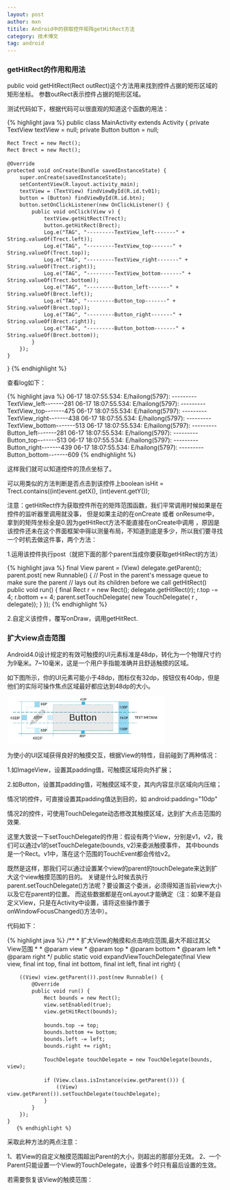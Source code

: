 ```yaml
---
layout: post
author: mxn
titile: Android中的获取控件矩阵getHitRect方法
category: 技术博文
tag: android
---
```


### getHitRect的作用和用法

public  void getHitRect(Rect outRect)这个方法用来找到控件占据的矩形区域的矩形坐标。
参数outRect表示控件占据的矩形区域。

测试代码如下，根据代码可以很直观的知道这个函数的用法：

  {% highlight java  %}
public class MainActivity extends Activity {
    private TextView textView = null;
    private Button button = null;

    Rect Trect = new Rect();
    Rect Brect = new Rect();

    @Override
    protected void onCreate(Bundle savedInstanceState) {
        super.onCreate(savedInstanceState);
        setContentView(R.layout.activity_main);
        textView = (TextView) findViewById(R.id.tv01);
        button = (Button) findViewById(R.id.btn);
        button.setOnClickListener(new OnClickListener() {
            public void onClick(View v) {
                textView.getHitRect(Trect);
                button.getHitRect(Brect);
                Log.e("TAG", "---------TextView_left-------" + String.valueOf(Trect.left));
                Log.e("TAG", "---------TextView_top-------" + String.valueOf(Trect.top));
                Log.e("TAG", "---------TextView_right-------" + String.valueOf(Trect.right));
                Log.e("TAG", "---------TextView_bottom-------" + String.valueOf(Trect.bottom));
                Log.e("TAG", "---------Button_left-------" + String.valueOf(Brect.left));
                Log.e("TAG", "---------Button_top-------" + String.valueOf(Brect.top));
                Log.e("TAG", "---------Button_right-------" + String.valueOf(Brect.right));
                Log.e("TAG", "---------Button_bottom-------" + String.valueOf(Brect.bottom));
            }
        });
    }
}
     {% endhighlight %}

<!-- more -->

查看log如下：

  {% highlight java  %}
06-17 18:07:55.534: E/hailong(5797): ---------TextView_left-------281
06-17 18:07:55.534: E/hailong(5797): ---------TextView_top-------475
06-17 18:07:55.534: E/hailong(5797): ---------TextView_right-------438
06-17 18:07:55.534: E/hailong(5797): ---------TextView_bottom-------513
06-17 18:07:55.534: E/hailong(5797): ---------Button_left-------281
06-17 18:07:55.534: E/hailong(5797): ---------Button_top-------513
06-17 18:07:55.534: E/hailong(5797): ---------Button_right-------439
06-17 18:07:55.534: E/hailong(5797): ---------Button_bottom-------609
     {% endhighlight %}

这样我们就可以知道控件的顶点坐标了。

可以用类似的方法判断是否点击到该控件上boolean isHit = Trect.contains((int)event.getX(), (int)event.getY());


注意：getHitRect作为获取控件所在的矩阵范围函数，我们平常调用时候如果是在控件的监听器里调用就没事，
但是如果主动的在onCreate 或者 onResume中，拿到的矩阵坐标全是0.因为getHitRect方法不能直接在onCreate中调用
，原因是该控件还未在这个界面框架中得以测量布局，不知道到底是多少，所以我们要寻找一个时机去做这件事，两个方法：

1.运用该控件执行post（就把下面的那个parent当成你要获取getHitRect的方法）

  {% highlight java  %}
final View parent = (View) delegate.getParent();
parent.post( new Runnable() {
    // Post in the parent's message queue to make sure the parent
    // lays out its children before we call getHitRect()
    public void run() {
        final Rect r = new Rect();
        delegate.getHitRect(r);
        r.top -= 4;
        r.bottom += 4;
        parent.setTouchDelegate( new TouchDelegate( r , delegate));
    }
});
     {% endhighlight %}

2.自定义该控件，覆写onDraw，调用getHitRect.


### 扩大view点击范围

Android4.0设计规定的有效可触摸的UI元素标准是48dp，转化为一个物理尺寸约为9毫米。7~10毫米，这是一个用户手指能准确并且舒适触摸的区域。

如下图所示，你的UI元素可能小于48dp，图标仅有32dp，按钮仅有40dp，但是他们的实际可操作焦点区域最好都应达到48dp的大小。

![](https://raw.githubusercontent.com/mxn21/mxn21.github.io/master/public/img/img53.jpg)

为使小的UI区域获得良好的触摸交互，根据View的特性，目前碰到了两种情况：

1.如ImageView，设置其padding值，可触摸区域将向外扩展；

2.如Button，设置其padding值，可触摸区域不变，其内内容显示区域向内压缩；

情况1的控件，可直接设置其padding值达到目的，如 android:padding="10dp"

情况2的控件，可使用TouchDelegate动态修改其触摸区域，达到扩大点击范围的效果.

这里大致说一下setTouchDelegate的作用：假设有两个View，分别是v1，v2，我们可以通过v1的setTouchDelegate(bounds, v2)来委派触摸事件，
其中bounds是一个Rect。v1中，落在这个范围的TouchEvent都会传给v2。

既然是这样，那我们可以通过设置某个view的parent的touchDelegate来达到扩大这个view触摸范围的目的。
关键是什么时候去执行parent.setTouchDelegate()方法呢？要设置这个委派，必须得知道当前view大小以及它在parent的位置。
而这些数据都是在onLayout才能确定（注：如果不是自定义View，只是在Activity中设置，请将这些操作置于onWindowFocusChanged()方法中）。

代码如下：

  {% highlight java  %}
/**
     * 扩大View的触摸和点击响应范围,最大不超过其父View范围
     *
     * @param view
     * @param top
     * @param bottom
     * @param left
     * @param right
     */
    public static void expandViewTouchDelegate(final View view, final int top,
            final int bottom, final int left, final int right) {

        ((View) view.getParent()).post(new Runnable() {
            @Override
            public void run() {
                Rect bounds = new Rect();
                view.setEnabled(true);
                view.getHitRect(bounds);

                bounds.top -= top;
                bounds.bottom += bottom;
                bounds.left -= left;
                bounds.right += right;

                TouchDelegate touchDelegate = new TouchDelegate(bounds, view);

                if (View.class.isInstance(view.getParent())) {
                    ((View) view.getParent()).setTouchDelegate(touchDelegate);
                }
            }
        });
    }
       {% endhighlight %}

采取此种方法的两点注意：

1、若View的自定义触摸范围超出Parent的大小，则超出的那部分无效。
2、一个Parent只能设置一个View的TouchDelegate，设置多个时只有最后设置的生效。

若需要恢复该View的触摸范围：

